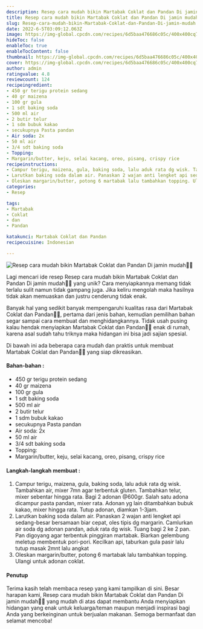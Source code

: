 ```yaml
---
description: Resep cara mudah bikin Martabak Coklat dan Pandan Di jamin mudah"
title: Resep cara mudah bikin Martabak Coklat dan Pandan Di jamin mudah
slug: Resep-cara-mudah-bikin-Martabak-Coklat-dan-Pandan-Di-jamin-mudah
date: 2022-6-5T03:09:12.063Z
image: https://img-global.cpcdn.com/recipes/6d5baa476686c05c/400x400cq70/photo.jpg
hideToc: false
enableToc: true
enableTocContent: false
thumbnail: https://img-global.cpcdn.com/recipes/6d5baa476686c05c/400x400cq70/photo.jpg
cover: https://img-global.cpcdn.com/recipes/6d5baa476686c05c/400x400cq70/photo.jpg
author: admin
ratingvalue: 4.8
reviewcount: 124
recipeingredient:
- 450 gr terigu protein sedang
- 40 gr maizena
- 100 gr gula
- 1 sdt baking soda
- 500 ml air
- 2 butir telur
- 1 sdm bubuk kakao
- secukupnya Pasta pandan
- Air soda: 2x
- 50 ml air
- 3/4 sdt baking soda
- Topping:
- Margarin/butter, keju, selai kacang, oreo, pisang, crispy rice
recipeinstructions:
- Campur terigu, maizena, gula, baking soda, lalu aduk rata dg wisk. Tambahkan air, mixer 7mn agar terbentuk gluten. Tambahkan telur, mixer sebentar hingga rata. Bagi 2 adonan @600gr. Salah satu adona dicampur pasta pandan, mixer rata. Adonan yg lain ditambahkan bubuk kakao, mixer hingga rata. Tutup adonan, diamkan 1-3jam.
- Larutkan baking soda dalam air. Panaskan 2 wajan anti lengket api sedang-besar bersamaan biar cepat, oles tipis dg margarin. Camlurkan air soda dg adonan pandan, aduk rata dg wisk. Tuang bagi 2 ke 2 pan. Pan digoyang agar terbentuk pinggiran martabak. Biarkan gelembung meletup membentuk pori-pori. Kecilkan api, taburkan gula pasir lalu tutup masak 2mnt lalu angkat
- Oleskan margarin/butter, potong 6 martabak lalu tambahkan topping. Ulangi untuk adonan coklat.
categories:
- Resep

tags:
- Martabak
- Coklat
- dan
- Pandan

katakunci: Martabak Coklat dan Pandan
recipecuisine: Indonesian

---
```


![Resep cara mudah bikin Martabak Coklat dan Pandan Di jamin mudah👩‍🍳](https://img-global.cpcdn.com/recipes/6d5baa476686c05c/400x400cq70/photo.jpg)

Lagi mencari ide resep Resep cara mudah bikin Martabak Coklat dan Pandan Di jamin mudah👩‍🍳 yang unik? Cara menyiapkannya memang tidak terlalu sulit namun tidak gampang juga. Jika keliru mengolah maka hasilnya tidak akan memuaskan dan justru cenderung tidak enak.

Banyak hal yang sedikit banyak mempengaruhi kualitas rasa dari Martabak Coklat dan Pandan👩‍🍳, pertama dari jenis bahan, kemudian pemilihan bahan segar sampai cara membuat dan menghidangkannya. Tidak usah pusing kalau hendak menyiapkan Martabak Coklat dan Pandan👩‍🍳 enak di rumah, karena asal sudah tahu triknya maka hidangan ini bisa jadi sajian spesial.

Di bawah ini ada beberapa cara mudah dan praktis untuk membuat Martabak Coklat dan Pandan👩‍🍳 yang siap dikreasikan.

<!--inarticleads1-->

#### Bahan-bahan :

- 450 gr terigu protein sedang
- 40 gr maizena
- 100 gr gula
- 1 sdt baking soda
- 500 ml air
- 2 butir telur
- 1 sdm bubuk kakao
- secukupnya Pasta pandan
- Air soda: 2x
- 50 ml air
- 3/4 sdt baking soda
- Topping:
- Margarin/butter, keju, selai kacang, oreo, pisang, crispy rice

<!--inarticleads2-->

#### Langkah-langkah membuat :

1. Campur terigu, maizena, gula, baking soda, lalu aduk rata dg wisk. Tambahkan air, mixer 7mn agar terbentuk gluten. Tambahkan telur, mixer sebentar hingga rata. Bagi 2 adonan @600gr. Salah satu adona dicampur pasta pandan, mixer rata. Adonan yg lain ditambahkan bubuk kakao, mixer hingga rata. Tutup adonan, diamkan 1-3jam.
1. Larutkan baking soda dalam air. Panaskan 2 wajan anti lengket api sedang-besar bersamaan biar cepat, oles tipis dg margarin. Camlurkan air soda dg adonan pandan, aduk rata dg wisk. Tuang bagi 2 ke 2 pan. Pan digoyang agar terbentuk pinggiran martabak. Biarkan gelembung meletup membentuk pori-pori. Kecilkan api, taburkan gula pasir lalu tutup masak 2mnt lalu angkat
1. Oleskan margarin/butter, potong 6 martabak lalu tambahkan topping. Ulangi untuk adonan coklat.

#### Penutup

Terima kasih telah membaca resep yang kami tampilkan di sini. Besar harapan kami, Resep cara mudah bikin Martabak Coklat dan Pandan Di jamin mudah👩‍🍳 yang mudah di atas dapat membantu Anda menyiapkan hidangan yang enak untuk keluarga/teman maupun menjadi inspirasi bagi Anda yang berkeinginan untuk berjualan makanan. Semoga bermanfaat dan selamat mencoba!